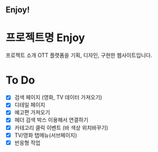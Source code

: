 ## Enjoy!

# 프로젝트명 Enjoy

프로젝트 소개 OTT 플랫폼을 기획, 디자인, 구현한 웹사이트입니다.

# To Do

- [x] 검색 페이지 (영화, TV 데이터 가져오기)
- [x] 디테일 페이지
- [x] 예고편 가져오기
- [x] 헤더 검색 박스 이용해서 연결하기
- [x] 카테고리 클릭 이벤트 (바 색상 위치바꾸기)
- [x] TV/영화 탭메뉴(서브페이지)
- [x] 반응형 작업
